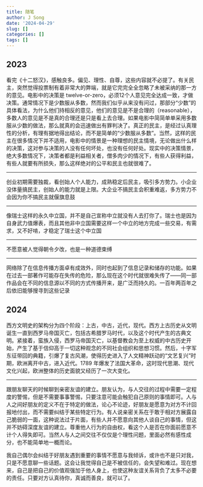 ```yaml
---
title: 随笔
author: J Song
date: '2024-04-29'
slug: []
categories: []
tags: []
---
```

## 2023

看完《十二怒汉》，感触良多。偏见、理性、自尊，这些内容就不必提了。有关民主，突然觉得投票制有着非常大的弊端，就是它完完全全忽略了未被采纳的那一方的意见。电影中的决策是 twelve-or-zero，必须12个人意见完全达成一致，才做决策。通常情况下是少数服从多数，然而我们似乎从来没有问过，那部分“少数”的具体看法，为什么他们持相反的意见，他们的意见是不是合理的（reasonable），多数人的意见是不是真的合理还是只是看上去合理。如果电影中简简单单采用多数服从少数的做法，那么就真的会迅速做出有罪判决了。真正的民主，是经过认真理性的分析，有理有据地得出结论，而不是简单的“少数服从多数”。当然，这样的民主在很多情况下并不适用，电影中的情景是一种理想的民主情境，无论做出什么样的决策，这对参与决策的人没有任何坏处，也没有任何好处。现实中的决策情景，绝大多数情况下，决策者都是利益相关者，僧多肉少的情况下，有些人获得利益，有些人就要有所损失，那么这样绝对的公平和民主也就很难了。

---

创业初期需要独裁，看创始人个人能力，成熟稳定后民主，吸引多方势力。小企业没体量搞民主，创始人的能力就是上限。大企业不搞民主会积重难返，多方势力不会因为你不搞民主就偃旗息鼓

---

像瑞士这样的永久中立国，并不是自己宣称中立就没有人去打你了。瑞士也是因为自身武力值爆表，而且其他非中立国需要这样一个中立的地方完成一些交易，有需求，又不好啃，才稳定了瑞士这个中立国

---

不愿意被人觉得朝令夕改，也是一种道德束缚

---

网络除了在信息传播方面卓有成效外，同时也起到了信息记录和储存的功能。如果在过去一部著作可能存在失传的危险，那么现在这个时代就很难失传了——同一部作品会在不同的信息源以不同的方式传播开来，是广泛而持久的。一百年两百年之后依旧能够搜寻到这些记录

## 2024

西方文明史的架构分为四个阶段：上古，中古，近代，现代。西方上古历史从文明诞生一直到西罗马帝国灭亡，包括古希腊罗马时代，以及这个时代产生的古典文明。紧接着，蛮族入侵，西罗马帝国灭亡，以基督教会为至上权威的中古历史开始，产生了基于信仰高于一切这种观念的不同社会组织和思想习惯。然后，十字军东征带回的典籍，引爆了复古风潮，使得历史进入了人文精神跃动的“文艺复兴”时期，欧洲离开中古，进入近代。1789 年爆发了法国大革命，这时现代思潮、现代文化兴起，欧洲整体的历史面貌又经历了一次大变化。

---

跟朋友聊天的时候聊到亲密友谊的建立。朋友认为，与人交往的过程中需要一定程度的警惕，但是不需要事事警惕，只要注意可能会触犯自己原则的事情即可。人与人之间好朋友的定义不在于特定的做法，论心不论迹，好朋友是愿意为对方不计回报地付出，而不需要纠结于某些特定行为。有人说亲密关系在于敢于相对方展露自己脆弱的一面，这种说法过于片面，有些人并不愿意向其他人谈自己的事情，但这并不妨碍深度友谊的建立。尊重他人行为的自由权，看这个人是否在你面前愿意不计个人得失即可。当然人与人之间交往不仅仅是个理性问题，里面必然有感性成分，也不能简单地一概而论。

我自己偶尔会纠结于好朋友遇到重要的事情不愿意与我倾诉，或许也不是只对我，只是不愿意聊一些话题。这会让我觉得自己是不被信任的，会失望和难过。现在想来，自己是把自己的价值观强加于他人身上，也使这种友谊关系背负了太多不必要的责任。只要对方认真待你，真诚而善良，就可以了。